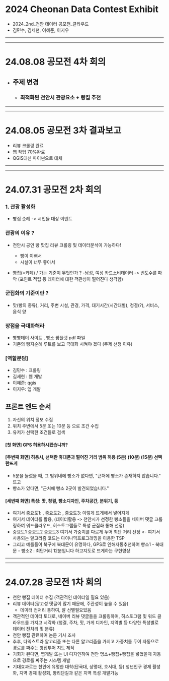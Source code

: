 # 2024 Cheonan Data Contest Exhibit
- 2024_2nd_천안 데이터 공모전_클라우드
- 김민수, 김세현, 이혜준, 이지우

---------------------------------
---------------------------------
# 24.08.08 공모전 4차 회의
- ## 주제 변경
  - ### 최적화된 천안시 관광요소 + 빵집 추천
---------------------------------
---------------------------------
# 24.08.05 공모전 3차 결과보고
- 리뷰 크롤링 완료
- 웹 작업 70%완료
- QGIS대신 파이썬으로 대체
---------------------------------
---------------------------------
# 24.07.31 공모전 2차 회의

### 1. 관광 활성화

- 빵집 순례 -> 시민들 대상 이벤트 

### 관광의 이유 ? 
- 천안시 공인 빵 맛집 리뷰 크롤링 및 데이터분석이 가능하다!
  - 빵이 이뻐서
  - 시설이 너무 좋아서

- 빵집(=카페) / 가는 기준이 무엇인가 ?
  -남성, 여성 카드소비데이터 -> 빈도수를 파악 (포인트 적립 등 데이터에 대한 객관성이 떨어진다 생각함)

### 군집화의 기준이란 ? 
  - 맛(빵의 종류), 거리, 주변 시설, 관경, 가격, 대기시간(시간대별), 청결(?), 서비스, 음식 양

### 장점을 극대화해라
  - 빵빵데이 사이트 , 빵소 팜플렛 pdf 파일
  - 기존의 빵지순례 루트를 보고 극대화 시켜야 겠다 (주제 선정 이유)

### [역할분담]
  - 김민수 : 크롤링
  - 김세현 : 웹 개발
  - 이혜준: qgis
  - 이지우: 앱 개발 

## 프론트 엔드 순서
1. 자신의 위치 정보 수집
2. 위치 주변에서 5분 또는 10분 등 으로 조건 수집
3. 유저가 선택한 조건들로 검색
   
#### [첫 화면] GPS 허용하시겠습니까?
#### [두번째 화면] 허용시, 선택란 휴대폰과 떨어진 거리 범위 허용 (5분) (10분) (15분) 선택란뜨게
- 5분을 눌렀을 때, 그 범위내에 빵소가 없다면, "근처에 빵소가 존재하지 않습니다." 뜨고
- 빵소가 있다면, "근처에 빵소 2곳이 발견되었습니다."
#### [세번째 화면] 특성: 맛, 청결, 빵소디자인, 주차공간, 분위기, 등
- 여기서 중요도1: , 중요도2: , 중요도3: 이렇게 뜨게해서 넣어지게
- 여기서 데이터를 활용, (데이터활용 -> 천안시가 선정한 빵소들을 네이버 댓글 크롤링하여 워드클라우드, 히스토그램들로 특성 군집화 통해 선정)
- 중요도1 중요도2 중요도3 여기서 가중치를 다르게 두어 최단 거리 선정 <- 여기서 사용되는 알고리즘 코드는 다이나믹프로그래밍을 이용한 TSP
- 그리고 예를들어 북구에 북대문이 유명하다, GPS로 인해자동추천하여 빵소1 - 북대문 - 빵소2  : 최단거리 12분입니다 하고지도로 뜨게하는 구현영상
---------------------------------
---------------------------------
# 24.07.28 공모전 1차 회의
- 천안 빵집 데이터 수집 (객관적인 데이터일 필요 있음) 
- 리뷰 데이터(광고성 댓글이 많기 때문에, 주관성이 높을 수 있음)
   - 데이터 전처리 통하여, 잘 선별필요있음
- 객관적인 데이터 토대로, 네이버 리뷰 댓글들을 크롤링하여, 히스토그램 및 워드 클라우드를 가지고 시각화 (청결, 주차, 맛, 가게 디자인, 지역별 등 다양한 특성별로 데이터 전처리 및 분류)
- 천안 빵집 관련하여 논문 기사 조사
- 추후, 다익스트라 알고리즘 또는 다른 알고리즘을 가지고 가중치를 두어 자동으로 경로를 짜주는 빵집투어 지도 제작
- 기회가 된다면, 앱개발 또는 UI 디자인하여 천안 명소+빵집+빵집을 넣었을때 자동으로 경로를 짜주는 시스템 개발
- 기대효과로는 천안에 유명한 대학(단국대, 상명대, 호서대, 등) 청년인구 경제 활성화, 지역 경제 활성회, 빵리단길과 같은 지역 특성 개발가능 
